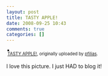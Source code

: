 ```yaml
---
layout: post
title: TASTY APPLE!
date: 2008-09-25 10:43
comments: true
categories: []
---
```

<div style="text-align: left; padding: 3px;">
<a href="http://www.flickr.com/photos/pfilias/2882310545/" title="photo sharing"><img src="http://farm4.static.flickr.com/3279/2882310545_4a8967daf4.jpg" style="border: solid 2px #000000;" alt="" /></a>
<br />
<span style="font-size: 0.8em; margin-top: 0px;"><a href="http://www.flickr.com/photos/pfilias/2882310545/">TASTY APPLE!</a>, originally uploaded by <a href="http://www.flickr.com/people/pfilias/">pfilias</a>.</span>
</div>
<p>
I love this picture. I just HAD to blog it!
</p>
